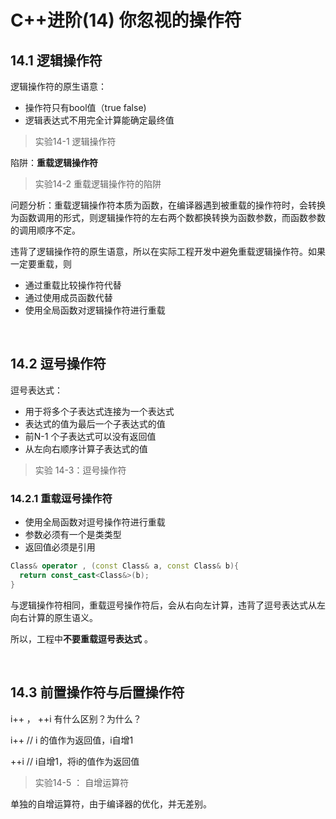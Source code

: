 # C++进阶(14) 你忽视的操作符

## 14.1 逻辑操作符

逻辑操作符的原生语意：

- 操作符只有bool值（true false)
- 逻辑表达式不用完全计算能确定最终值

> 实验14-1 逻辑操作符



陷阱：**重载逻辑操作符**

> 实验14-2 重载逻辑操作符的陷阱

问题分析：重载逻辑操作符本质为函数，在编译器遇到被重载的操作符时，会转换为函数调用的形式，则逻辑操作符的左右两个数都换转换为函数参数，而函数参数的调用顺序不定。

违背了逻辑操作符的原生语意，所以在实际工程开发中避免重载逻辑操作符。如果一定要重载，则

- 通过重载比较操作符代替
- 通过使用成员函数代替
- 使用全局函数对逻辑操作符进行重载

</br>

## 14.2 逗号操作符

逗号表达式：

- 用于将多个子表达式连接为一个表达式
- 表达式的值为最后一个子表达式的值
- 前N-1 个子表达式可以没有返回值
- 从左向右顺序计算子表达式的值

> 实验 14-3：逗号操作符

### 14.2.1 重载逗号操作符

- 使用全局函数对逗号操作符进行重载
- 参数必须有一个是类类型
- 返回值必须是引用

```C++
Class& operator , (const Class& a, const Class& b){
  return const_cast<Class&>(b);
}
```

与逻辑操作符相同，重载逗号操作符后，会从右向左计算，违背了逗号表达式从左向右计算的原生语义。

所以，工程中**不要重载逗号表达式** 。

</br>

## 14.3 前置操作符与后置操作符

i++ ， ++i 有什么区别？为什么？

i++ // i 的值作为返回值，i自增1

++i //  i自增1，将i的值作为返回值

> 实验14-5 ： 自增运算符

单独的自增运算符，由于编译器的优化，并无差别。



































